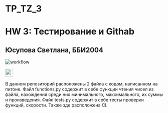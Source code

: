 # TP_TZ_3
# HW 3: Тестирование и Githab
## Юсупова Светлана, ББИ2004

![workflow](https://github.com/SvetlanaYusupova/TZ-3/actions/workflows/1.yml/badge.svg)

[<img src="https://s18955.pcdn.co/wp-content/uploads/2018/02/github.png" width="25"/>](https://github.com/SvetlanaYusupova/TP_TZ_3/actions)

В данном репозиторий расположены 2 файла с кодом, написанном на питоне. Файл functions.py содержит в себе функции чтения чисел из файла, нахождения среди них минимального, максимального, их суммы и произведения. Файл tests.py содержит в себе тесты проверки функций, скорости. Также зде расположена CI.

